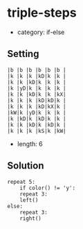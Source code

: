 # triple-steps
- category: if-else

## Setting

```
|b |b |b |b |b |b |
|k |k |k |kD|k |k |
|k |k |kD|k |k |k |
|k |yD|k |k |k |k |
|k |k |kD|k |k |kX|
|k |k |k |kD|kD|k |
|k |k |k |kD|kX|k |
|kW|k |yD|k |k |k |
|k |kD|k |kD|k |k |
|k |k |kD|k |kD|k |
|k |k |k |kS|k |kW|
```

- length: 6

## Solution

```
repeat 5:
    if color() != 'y':
    repeat 3:
    left()
else:
    repeat 3:
    right()
```
